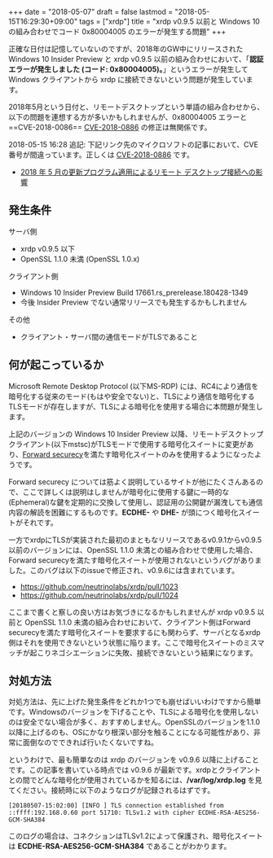 +++
date = "2018-05-07"
draft = false
lastmod = "2018-05-15T16:29:30+09:00"
tags = ["xrdp"]
title = "xrdp v0.9.5 以前と Windows 10 の組み合わせでコード 0x80004005 のエラーが発生する問題"
+++


正確な日付は記憶していないのですが、2018年のGW中にリリースされた Windows 10 Insider Preview と xrdp v0.9.5 以前の組み合わせにおいて、「**認証エラーが発生しました (コード: 0x80004005)。**」というエラーが発生して Windows クライアントから xrdp に接続できないという問題が発生しています。

2018年5月という日付と、リモートデスクトップという単語の組み合わせから、以下の問題を連想する方が多いかもしれませんが、0x80004005 エラーと ==CVE-2018-0086== [CVE-2018-0886](https://cve.mitre.org/cgi-bin/cvename.cgi?name=CVE-2018-0886) の修正は無関係です。

2018-05-15 16:28 追記: 下記リンク先のマイクロソフトの記事において、CVE番号が間違っています。正しくは [CVE-2018-0886](https://cve.mitre.org/cgi-bin/cvename.cgi?name=CVE-2018-0886) です。

- [2018 年 5 月の更新プログラム適用によるリモート デスクトップ接続への影響](https://blogs.technet.microsoft.com/askcorejp/2018/05/02/2018-05-rollup-credssp-rdp/)


## 発生条件

サーバ側
- xrdp v0.9.5 以下
- OpenSSL 1.1.0 未満 (OpenSSL 1.0.x)

クライアント側
- Windows 10 Insider Preview Build 17661.rs_prerelease.180428-1349
- 今後 Insider Preview でない通常リリースでも発生するかもしれません

その他
- クライアント・サーバ間の通信モードがTLSであること

## 何が起こっているか

Microsoft Remote Desktop Protocol (以下MS-RDP) には、RC4により通信を暗号化する従来のモード(もはや安全でない)と、TLSにより通信を暗号化するTLSモードが存在しますが、TLSによる暗号化を使用する場合に本問題が発生します。

上記のバージョンの Windows 10 Insider Preview 以降、リモートデスクトップクライアント(以下mstsc)がTLSモードで使用する暗号化スイートに変更があり、[Forward securecy](https://ja.wikipedia.org/wiki/Forward_secrecy)を満たす暗号化スイートのみを使用するようになったようです。

Forward securecy については筋よく説明しているサイトが他にたくさんあるので、ここで詳しくは説明はしませんが暗号化に使用する鍵に一時的な(Ephemeral)な鍵を定期的に交換して使用し、認証用の公開鍵が漏洩しても通信内容の解読を困難にするものです。**ECDHE-** や **DHE-** が頭につく暗号化スイートがそれです。

一方でxrdpにTLSが実装された最初のまともなリリースであるv0.9.1からv0.9.5以前のバージョンには、OpenSSL 1.1.0 未満との組み合わせで使用した場合、Forward securecyを満たす暗号化スイートが使用されないというバグがありました。このバグは以下のissueで修正され、v0.9.6には含まれています。

- https://github.com/neutrinolabs/xrdp/pull/1023
- https://github.com/neutrinolabs/xrdp/pull/1024

ここまで書くと察しの良い方はお気づきになるかもしれませんが xrdp v0.9.5 以前と OpenSSL 1.1.0 未満の組み合わせにおいて、クライアント側はForward securecyを満たす暗号化スイートを要求するにも関わらず、サーバとなるxrdp側はそれを使用できないという状態に陥ります。ここで暗号化スイートのミスマッチが起こりネゴシエーションに失敗、接続できないという結果になります。

## 対処方法

対処方法は、先に上げた発生条件をどれか1つでも崩せばいいわけですから簡単です。Windowsのバージョンを下げることや、TLSによる暗号化を使用しないのは安全でない場合が多く、おすすめしません。OpenSSLのバージョンを1.1.0以降に上げるのも、OSにかなり根深い部分を触ることになる可能性があり、非常に面倒なのでできれば行いたくないですね。

というわけで、最も簡単なのは xrdp のバージョンを v0.9.6 以降に上げることです。この記事を書いている時点では v0.9.6 が最新です。xrdpとクライアントとの間でどんな暗号化が使用されているかを知るには、**/var/log/xrdp.log** を見てください。接続時に以下のようなログが記録されるはずです。

```
[20180507-15:02:00] [INFO ] TLS connection established from ::ffff:192.168.0.60 port 51710: TLSv1.2 with cipher ECDHE-RSA-AES256-GCM-SHA384
```

このログの場合は、コネクションはTLSv1.2によって保護され、暗号化スイートは **ECDHE-RSA-AES256-GCM-SHA384** であることがわかります。

